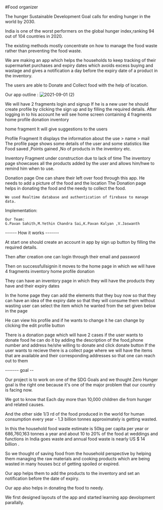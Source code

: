 #Food organizer 

The hunger Sustainable Development Goal calls for ending hunger in the world by 2030.

India is one of the worst performers on the global hunger index,ranking 94 out of 104 countries in 2020.

The existing methods mostly concentrate on how to manage the food waste rather than preventing the food waste.

We are making an app which helps the households to keep tracking of their supermarket purchases and expiry dates which avoids excess buying and wastage and gives a notification a day before the expiry date of a product in the inventory.

The users are able to Donate and Collect food with the help of location.

Our app outline :
![2021-09-01 (2)](https://user-images.githubusercontent.com/72552061/131710432-62a86b2a-cd35-435f-8718-9898f26676c0.png)

We will have 2 fragments login and signup
If he is a new user he should create profile by clicking the sign up and by filling the required details.
After logging in to his account he will see home screen containing 4 fragments
home
profile
donation
inventory

 home fragment
    It will give suggestions to the users
    
  Profile Fragment
    It displays the information about the use
    > name
    > mail
    The profile page shows some details of the user and some statistics like Food saved ,Points gained ,No of products in the inventory etc.
   
  Inventory Fragment
    under construction due to lack of time
    The inventory page showcases all the products added by the user and allows him/hwe to remind him when to use.
    
  Donation page
    One can share their left over food through this app.
    He needs to add a picture of the food and the location
    The Donation page helps in donating the food and the needy to collect the food.
    
    We used Realtime database and authentication of firebase to manage data.
 
Implementation:

    Our Team: 
    G.Pavan Sahith,M.Yethin Chandra Sai,K.Pavan Kalyan ,V.Jaswanth
    
    
 ------  How it works  -------
    
 At start one should create an account in app by sign up button by filling the required details.
 
 Then after creation one can login through their email and password
 
 Then on successfullsignin it moves to the home page in which we will have 4 fragments
 inventory
 home
 profile 
 donation
 
 They can have an inventory page in which they will have the products they have and their expiry dates
 
 In the home page they can add the elements that they buy now so that they can have an idea of the expiry date so that they will consume them without wasting 
 user can select the item which he wanted from the set given below in the page
 
 He can view his profile and if he wants to change it he can change by clicking the edit profile button
 
 There is a donation page which will have 2 cases
 if the user wants to donate food he can do it by adding the description of the food,phone number and address he/she willing to donate and click donate button
 If the user wants to recieve there is a collect page where we will have the items that are available and their corresponding addresses so that one can reach out to them
 
 
 ------- goal  --
    
Our project is to work on one of the SDG Goals and we thought Zero Hunger goal is the right one because it's one of the major problem that our country is facing now.

We got to know that Each day more than 10,000  children die from hunger and related causes.

And the other side 1/3 rd of the food produced in the world  for human consumption every year - 1.3 billion tonnes approximately is getting wasted.

In this the household food waste estimate is 50kg per capita per year or 686,760,163 tonnes a year and about 10 to 20% of the food at weddings and functions in India goes waste and annual food waste is nearly US $ 14 billion .

So we thought of saving food from the household perspective by helping them managing the raw materials and cooking products which are being wasted in many houses bcz of getting spoiled or expired.

Our app helps them to add the products to the inventory and set an notification before the date of expiry.

Our app also helps in donating the food to needy.

We first designed layouts of the app and started learning app devolopment parallally.



























